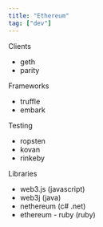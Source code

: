 ```yaml
---
title: "Ethereum"
tag: ["dev"]
---
```


Clients
* geth
* parity

Frameworks
* truffle
* embark

Testing
* ropsten
* kovan
* rinkeby

Libraries
* web3.js (javascript)
* web3j (java)
* nethereum (c# .net)
* ethereum - ruby (ruby)